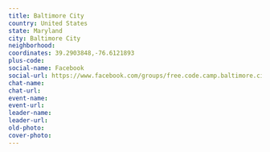 ```yaml
---
title: Baltimore City
country: United States
state: Maryland
city: Baltimore City
neighborhood: 
coordinates: 39.2903848,-76.6121893
plus-code:
social-name: Facebook
social-url: https://www.facebook.com/groups/free.code.camp.baltimore.city/
chat-name:
chat-url:
event-name:
event-url:
leader-name:
leader-url:
old-photo: 
cover-photo:
---
```

